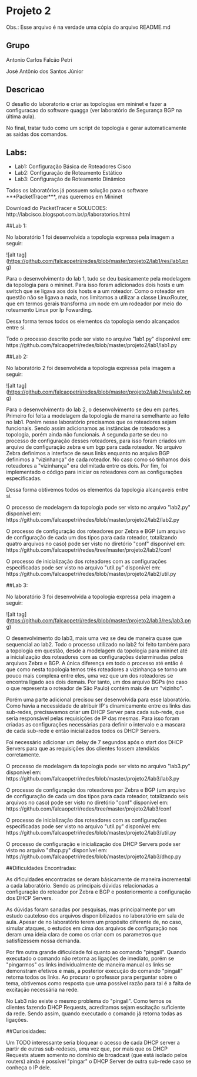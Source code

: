 # Projeto 2

Obs.: Esse arquivo é na verdade uma cópia do arquivo README.md

## Grupo
<p>Antonio Carlos Falcão Petri</p>
<p>José Antônio dos Santos Júnior</p>

## Descricao
<p>O desafio do laboratorio e criar as topologias em mininet e fazer a configuracao do software quagga 
(ver laboratório de Segurança BGP na última aula).</p>
<p></p>
<p>No final, tratar tudo como um script de topologia e gerar automaticamente as saidas dos comandos.</p>

## Labs:
- Lab1: Configuração Básica de Roteadores Cisco
- Lab2: Configuração de Roteamento Estático
- Lab3: Configuração de Roteamento Dinâmico

<p>Todos os laboratórios já possuem solução para o software ***PacketTracer***, mas queremos em Mininet</p>
<p></p>
<p>Download do PacketTracer e SOLUCOES: http://labcisco.blogspot.com.br/p/laboratorios.html</p>

##Lab 1:
<p>No laboratório 1 foi desenvolvida a topologia expressa pela imagem a seguir:</p>

![alt tag] (https://github.com/falcaopetri/redes/blob/master/projeto2/lab1/res/lab1.png)

<p>Para o desenvolvimento do lab 1, tudo se deu basicamente pela modelagem da topologia para o mininet. Para isso foram adicionados dois hosts e um switch que se ligava aos dois hosts e a um roteador. Como o roteador em questão não se ligava a nada, nos limitamos a utilizar a classe LinuxRouter, que em termos gerais transforma um node em um rodeador por meio do roteamento Linux por Ip Fowarding.</p>
<p>Dessa forma temos todos os elementos da topologia sendo alcançados entre si.</p>
<p>Todo o processo descrito pode ser visto no arquivo "lab1.py" disponivel em: https://github.com/falcaopetri/redes/blob/master/projeto2/lab1/lab1.py</p>


##Lab 2:
<p>No laboratório 2 foi desenvolvida a topologia expressa pela imagem a seguir:</p>

![alt tag] (https://github.com/falcaopetri/redes/blob/master/projeto2/lab2/res/lab2.png)

<p>Para o desenvolvimento do lab 2, o desenvolvimento se deu em partes. Primeiro foi feita a modelagem da topologia de maneira semelhante ao feito no lab1. Porém nesse laboratório precisamos que os roteadores sejam funcionais. Sendo assim adicionamos as instâncias de roteadores a topologia, porém ainda não funcionais. A segunda parte se deu no processo de configuração desses roteadores, para isso foram criados um arquivo de configuração zebra e um bgp para cada roteador. No arquivo Zebra definimos a interface de seus links enquanto no arquivo BGP definimos a "vizinhança" de cada roteador. No caso como só tinhamos dois roteadores a "vizinhança" era delimitada entre os dois. Por fim, foi implementado o código para iniciar os roteadores com as configurações especificadas.</p>
<p>Dessa forma obtivemos todos os elementos da topologia alcançaveis entre si.</p>
<p>O processo de modelagem da topologia pode ser visto no arquivo "lab2.py" disponível em: https://github.com/falcaopetri/redes/blob/master/projeto2/lab2/lab2.py</p>
<p>O processo de configuração dos roteadores por Zebra e BGP (um arquivo de configuração de cada um dos tipos para cada roteador, totalizando quatro arquivos no caso) pode ser visto no diretório "conf" disponível em: https://github.com/falcaopetri/redes/tree/master/projeto2/lab2/conf</p>
<p>O processo de inicialização dos roteadores com as configurações especificadas pode ser visto no arquivo "util.py" disponível em: https://github.com/falcaopetri/redes/blob/master/projeto2/lab2/util.py</p>


##Lab 3:
<p>No laboratório 3 foi desenvolvida a topologia expressa pela imagem a seguir:</p>

![alt tag] (https://github.com/falcaopetri/redes/blob/master/projeto2/lab3/res/lab3.png)

<p>O desenvolvimento do lab3, mais uma vez se deu de maneira quase que sequencial ao lab2. Todo o processo utilizado no lab2 foi feito também para a topologia em questão, desde a modelagem da topologia para mininet até a inicialização dos roteadores com as configurações determinadas pelos arquivos Zebra e BGP. A única diferença em todo o processo até então é que como nesta topologia temos três roteadores a vizinhança se torno um pouco mais complexa entre eles, uma vez que um dos roteadores se encontra ligado aos dois demais. Por tanto, um dos arquivo BGPs (no caso o que representa o roteador de São Paulo) contém mais de um "vizinho".</p>
<p>Porém uma parte adicional precisou ser desenvolvida para esse laboratório. Como havia a necessidade de atribuir IP's dinamicamente entre os links das sub-redes, precisavamos criar um DHCP Server para cada sub-rede, que seria responsável pelas requisições de IP das mesmas. Para isso foram criadas as configurações necessárias para definir o intervalo e a mascara de cada sub-rede e então inicializados todos os DHCP Servers.</p>
<p>Foi necessário adicionar um delay de 7 segundos após o start dos DHCP Servers para que as requisições dos clientes fossem atendidas corretamente.</p>
<p>O processo de modelagem da topologia pode ser visto no arquivo "lab3.py" disponível em: https://github.com/falcaopetri/redes/blob/master/projeto2/lab3/lab3.py</p>
<p>O processo de configuração dos roteadores por Zebra e BGP (um arquivo de configuração de cada um dos tipos para cada roteador, totalizando seis arquivos no caso) pode ser visto no diretório "conf" disponível em: https://github.com/falcaopetri/redes/tree/master/projeto2/lab3/conf</p>
<p>O processo de inicialização dos roteadores com as configurações especificadas pode ser visto no arquivo "util.py" disponível em: https://github.com/falcaopetri/redes/blob/master/projeto2/lab3/util.py</p>
<p>O processo de configuração e inicialização dos DHCP Servers pode ser visto no arquivo "dhcp.py" disponível em: https://github.com/falcaopetri/redes/blob/master/projeto2/lab3/dhcp.py</p>


##Dificuldades Encontradas:

<p>As dificuldades encontradas se deram básicamente de maneira incremental a cada laboratório. Sendo as principais dúvidas relacionadas a configuração do roteador por Zebra e BGP e posteriormente a configuração dos DHCP Servers.</p>
<p>As dúvidas foram sanadas por pesquisas, mas principalmente por um estudo cauteloso dos arquivos disponibilizados no laboratório em sala de aula. Apesar de no laboratório terem um propósito diferente de, no caso, simular ataques, o estudos em cima dos arquivos de configuração nos deram uma ideia clara de como os criar com os parametros que satisfizessem nossa demanda.</p>
<p>Por fim outra grande dificuldade foi quanto ao comando "pingall". Quando executado o comando não retorna as ligações de imediato, porém se "pingarmos" os links individualmente de maneira manual os links se demonstram efetivos e mais, a posterior execução do comando "pingall" retorna todos os links. Ao procurar o professor para perguntar sobre o tema, obtivemos como resposta que uma possível razão para tal é a falta de excitação necessária na rede. </p>
<p>No Lab3 não existe o mesmo problema do "pingall". Como temos os clientes fazendo DHCP Requests, acreditamos sejam escitação suficiente da rede. Sendo assim, quando executado o comando já retorna todas as ligações.</p>

##Curiosidades:

<p>Um TODO interessante seria bloquear o acesso de cada DHCP server a partir de outras sub-redeses, uma vez que, por mais que os DHCP Requests atuem somento no domínio de broadcast (que está isolado pelos routers) ainda é possível "pingar" o DHCP Server de outra sub-rede caso se conheça o IP dele.</p>
